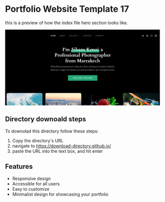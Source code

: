 # Portfolio Website Template 17

this is a preview of how the index file hero section looks like.

![porfolio template 17](../Previews/Portfolio-Website-Template-17.png)

## Directory downoald steps

To downolad this directory follow these steps:

1. Copy the directory's URL
2. navigate to https://download-directory.github.io/
3. paste the URL into the text box, and hit enter

## Features

- Responsive design
- Accessible for all users
- Easy to customize
- Minimalist design for showcasing your portfolio
